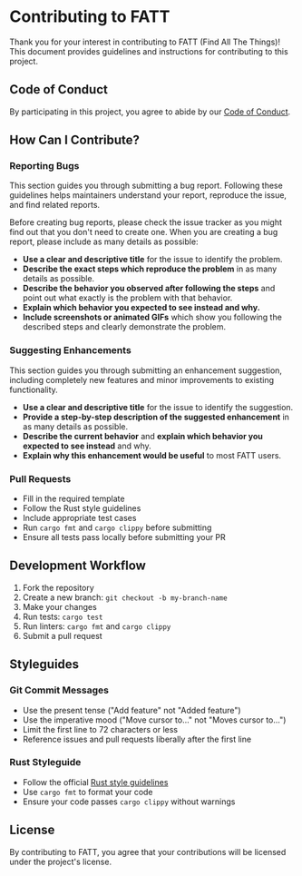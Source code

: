 # Contributing to FATT

Thank you for your interest in contributing to FATT (Find All The Things)! This document provides guidelines and instructions for contributing to this project.

## Code of Conduct

By participating in this project, you agree to abide by our [Code of Conduct](CODE_OF_CONDUCT.md).

## How Can I Contribute?

### Reporting Bugs

This section guides you through submitting a bug report. Following these guidelines helps maintainers understand your report, reproduce the issue, and find related reports.

Before creating bug reports, please check the issue tracker as you might find out that you don't need to create one. When you are creating a bug report, please include as many details as possible:

* **Use a clear and descriptive title** for the issue to identify the problem.
* **Describe the exact steps which reproduce the problem** in as many details as possible.
* **Describe the behavior you observed after following the steps** and point out what exactly is the problem with that behavior.
* **Explain which behavior you expected to see instead and why.**
* **Include screenshots or animated GIFs** which show you following the described steps and clearly demonstrate the problem.

### Suggesting Enhancements

This section guides you through submitting an enhancement suggestion, including completely new features and minor improvements to existing functionality.

* **Use a clear and descriptive title** for the issue to identify the suggestion.
* **Provide a step-by-step description of the suggested enhancement** in as many details as possible.
* **Describe the current behavior** and **explain which behavior you expected to see instead** and why.
* **Explain why this enhancement would be useful** to most FATT users.

### Pull Requests

* Fill in the required template
* Follow the Rust style guidelines
* Include appropriate test cases
* Run `cargo fmt` and `cargo clippy` before submitting
* Ensure all tests pass locally before submitting your PR

## Development Workflow

1. Fork the repository
2. Create a new branch: `git checkout -b my-branch-name`
3. Make your changes
4. Run tests: `cargo test`
5. Run linters: `cargo fmt` and `cargo clippy`
6. Submit a pull request

## Styleguides

### Git Commit Messages

* Use the present tense ("Add feature" not "Added feature")
* Use the imperative mood ("Move cursor to..." not "Moves cursor to...")
* Limit the first line to 72 characters or less
* Reference issues and pull requests liberally after the first line

### Rust Styleguide

* Follow the official [Rust style guidelines](https://doc.rust-lang.org/1.0.0/style/README.html)
* Use `cargo fmt` to format your code
* Ensure your code passes `cargo clippy` without warnings

## License

By contributing to FATT, you agree that your contributions will be licensed under the project's license.
